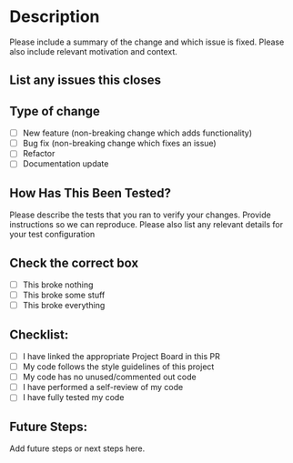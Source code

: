 # Description

Please include a summary of the change and which issue is fixed. Please also include relevant motivation and context.

## List any issues this closes


## Type of change

- [ ] New feature (non-breaking change which adds functionality)
- [ ] Bug fix (non-breaking change which fixes an issue)
- [ ] Refactor
- [ ] Documentation update

## How Has This Been Tested?

Please describe the tests that you ran to verify your changes. Provide instructions so we can reproduce. Please also list any relevant details for your test configuration


## Check the correct box

- [ ] This broke nothing
- [ ] This broke some stuff
- [ ] This broke everything

## Checklist:

- [ ] I have linked the appropriate Project Board in this PR
- [ ] My code follows the style guidelines of this project
- [ ] My code has no unused/commented out code
- [ ] I have performed a self-review of my code
- [ ] I have fully tested my code

## Future Steps:

Add future steps or next steps here.
